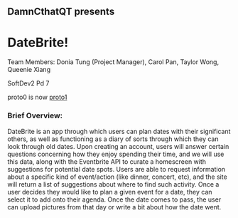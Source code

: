 ## DamnCthatQT presents 
# DateBrite!
Team Members: Donia Tung (Project Manager), Carol Pan, Taylor Wong, Queenie Xiang

SoftDev2 Pd 7

proto0 is now [proto1](http://165.227.71.95/)

### Brief Overview: 
DateBrite is an app through which users can plan dates with their significant others, as well as functioning as a diary of sorts through which they can look through old dates. Upon creating an account, users will answer certain questions concerning how they enjoy spending their time, and we will use this data, along with the Eventbrite API to curate a homescreen with suggestions for potential date spots. Users are able to request information about a specific kind of event/action (like dinner, concert, etc), and the site will return a list of suggestions about where to find such activity. Once a user decides they would like to plan a given event for a date, they can select it to add onto their agenda. Once the date comes to pass, the user can upload pictures from that day or write a bit about how the date went.
